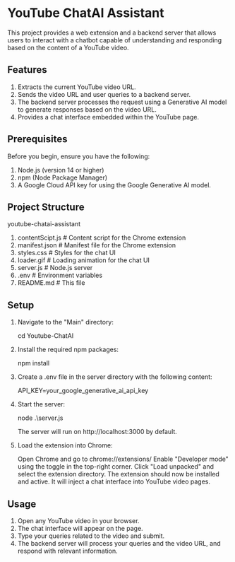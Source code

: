 # YouTube ChatAI Assistant

This project provides a web extension and a backend server that allows users to interact with a chatbot capable of understanding and responding based on the content of a YouTube video.

## Features
1. Extracts the current YouTube video URL.
2. Sends the video URL and user queries to a backend server.
3. The backend server processes the request using a Generative AI model to generate responses based on the video URL.
4. Provides a chat interface embedded within the YouTube page.

## Prerequisites
Before you begin, ensure you have the following:
1. Node.js (version 14 or higher)
2. npm (Node Package Manager)
3. A Google Cloud API key for using the Google Generative AI model.

## Project Structure
youtube-chatai-assistant
1. contentScipt.js     # Content script for the Chrome extension
2. manifest.json       # Manifest file for the Chrome extension
3. styles.css          # Styles for the chat UI
4. loader.gif          # Loading animation for the chat UI
5. server.js           # Node.js server
6. .env                # Environment variables
7. README.md           # This file        


## Setup

1. Navigate to the "Main" directory:

    cd Youtube-ChatAI
2. Install the required npm packages:

     npm install
3. Create a .env file in the server directory with the following content:
     
   API_KEY=your_google_generative_ai_api_key

4. Start the server:
     
   node .\server.js

   The server will run on http://localhost:3000 by default.


5. Load the extension into Chrome:


   Open Chrome and go to chrome://extensions/
Enable "Developer mode" using the toggle in the top-right corner.
Click "Load unpacked" and select the extension directory.
The extension should now be installed and active. It will inject a chat interface into YouTube video pages.

## Usage
1. Open any YouTube video in your browser.
2. The chat interface will appear on the page.
3. Type your queries related to the video and submit.
4. The backend server will process your queries and the video URL, and respond with relevant information.
